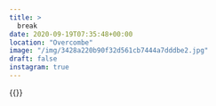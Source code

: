 ```yaml
---
title: >
  break
date: 2020-09-19T07:35:48+00:00
location: "Overcombe"
image: "/img/3428a220b90f32d561cb7444a7dddbe2.jpg"
draft: false
instagram: true
---
```


{{<photo src="/img/3428a220b90f32d561cb7444a7dddbe2.jpg">}}
